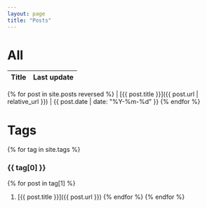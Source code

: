 ```yaml
---
layout: page
title: "Posts"
---
```


# All

| Title | Last update
|:---|:---
  {% for post in site.posts reversed %}
| [{{ post.title }}]({{ post.url | relative_url }}) | {{ post.date | date: "%Y-%m-%d" }}
  {% endfor %}

# Tags
{% for tag in site.tags %}
### {{ tag[0] }}
  {% for post in tag[1] %}
1. [{{ post.title }}]({{ post.url }})
  {% endfor %}
{% endfor %}

